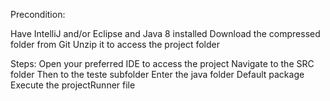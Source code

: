 Precondition:


Have IntelliJ and/or Eclipse and Java 8 installed
Download the compressed folder from Git
Unzip it to access the project folder

Steps:
Open your preferred IDE to access the project
Navigate to the SRC folder
Then to the teste subfolder
Enter the java folder
Default package
Execute the projectRunner file
